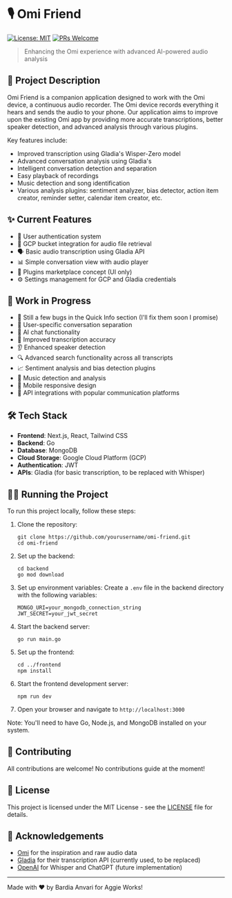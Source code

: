 # 🎙️ Omi Friend

[![License: MIT](https://img.shields.io/badge/License-MIT-yellow.svg)](https://opensource.org/licenses/MIT)
[![PRs Welcome](https://img.shields.io/badge/PRs-welcome-brightgreen.svg?style=flat-square)](http://makeapullrequest.com)

> Enhancing the Omi experience with advanced AI-powered audio analysis

## 🚀 Project Description

Omi Friend is a companion application designed to work with the Omi device, a continuous audio recorder. The Omi device records everything it hears and sends the audio to your phone. Our application aims to improve upon the existing Omi app by providing more accurate transcriptions, better speaker detection, and advanced analysis through various plugins.

Key features include:
- Improved transcription using Gladia's Wisper-Zero model
- Advanced conversation analysis using Gladia's 
- Intelligent conversation detection and separation
- Easy playback of recordings
- Music detection and song identification
- Various analysis plugins: sentiment analyzer, bias detector, action item creator, reminder setter, calendar item creator, etc.

## ✨ Current Features

- 🔐 User authentication system
- 📁 GCP bucket integration for audio file retrieval
- 🗣️ Basic audio transcription using Gladia API
- 📊 Simple conversation view with audio player
- 🧩 Plugins marketplace concept (UI only)
- ⚙️ Settings management for GCP and Gladia credentials

## 🚧 Work in Progress

- 🥴 Still a few bugs in the Quick Info section (I'll fix them soon I promise)
- 👥 User-specific conversation separation
- 🤖 AI chat functionality
- 🎯 Improved transcription accuracy
- 👂 Enhanced speaker detection
- 🔍 Advanced search functionality across all transcripts
- 📈 Sentiment analysis and bias detection plugins
- 🎵 Music detection and analysis
- 📱 Mobile responsive design
- 🔗 API integrations with popular communication platforms

## 🛠️ Tech Stack

- **Frontend**: Next.js, React, Tailwind CSS
- **Backend**: Go
- **Database**: MongoDB
- **Cloud Storage**: Google Cloud Platform (GCP)
- **Authentication**: JWT
- **APIs**: Gladia (for basic transcription, to be replaced with Whisper)

## 🏃‍♂️ Running the Project

To run this project locally, follow these steps:

1. Clone the repository:
   ```
   git clone https://github.com/yourusername/omi-friend.git
   cd omi-friend
   ```

2. Set up the backend:
   ```
   cd backend
   go mod download
   ```

3. Set up environment variables:
   Create a `.env` file in the backend directory with the following variables:
   ```
   MONGO_URI=your_mongodb_connection_string
   JWT_SECRET=your_jwt_secret
   ```

4. Start the backend server:
   ```
   go run main.go
   ```

5. Set up the frontend:
   ```
   cd ../frontend
   npm install
   ```

6. Start the frontend development server:
   ```
   npm run dev
   ```

7. Open your browser and navigate to `http://localhost:3000`

Note: You'll need to have Go, Node.js, and MongoDB installed on your system.

## 🤝 Contributing

All contributions are welcome! No contributions guide at the moment!

## 📄 License

This project is licensed under the MIT License - see the [LICENSE](LICENSE) file for details.

## 🙏 Acknowledgements

- [Omi](https://omi.audio/) for the inspiration and raw audio data
- [Gladia](https://www.gladia.io/) for their transcription API (currently used, to be replaced)
- [OpenAI](https://openai.com/) for Whisper and ChatGPT (future implementation)


---

Made with ❤️ by Bardia Anvari for Aggie Works!
